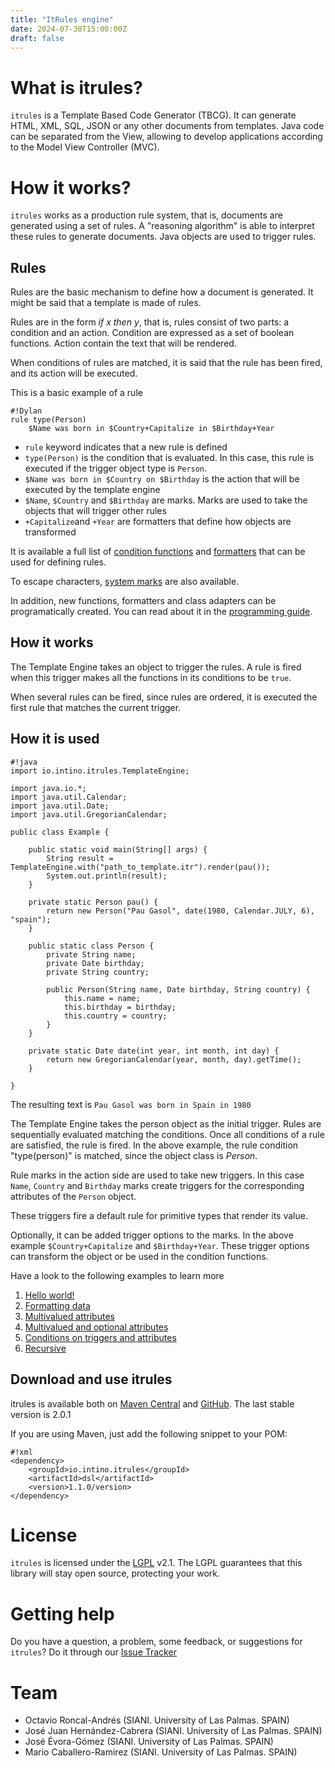 ```yaml
---
title: "ItRules engine"
date: 2024-07-30T15:00:00Z
draft: false
---
```

# What is itrules? #
`itrules` is a Template Based Code Generator (TBCG). It can generate HTML, XML, SQL, JSON or any other documents from templates. Java code can be separated from the View, allowing to develop applications according to the Model View Controller (MVC).

# How it works? #
`itrules` works as a production rule system, that is, documents are generated using a set of rules. A "reasoning algorithm" is able to interpret these rules to generate documents. Java objects are used to trigger rules. 

## Rules ##
Rules are the basic mechanism to define how a document is generated. It might be said that a template is made of rules. 

Rules are in the form *if x then y*, that is, rules consist of two parts: a condition and an action. Condition are expressed as a set of boolean functions. Action contain the text that will be rendered.

When conditions of rules are matched, it is said that the rule has been fired, and its action will be executed.

This is a basic example of a rule

```
#!Dylan
rule type(Person)
    $Name was born in $Country+Capitalize in $Birthday+Year
```

* `rule` keyword indicates that a new rule is defined
* `type(Person)` is the condition that is evaluated. In this case, this rule is executed if the trigger object type is `Person`. 
* `$Name was born in $Country on $Birthday` is the action that will be executed by the template engine
* `$Name`, `$Country` and `$Birthday` are marks. Marks are used to take the objects that will trigger other rules
* `+Capitalize`and `+Year` are formatters that define how objects are transformed


It is available a full list of [condition functions](doc/reference/_index#functions) and [formatters](doc/reference/_index#formatters) that can be used for defining rules.

To escape characters, [system marks](reference#escape) are also available.

In addition, new functions, formatters and class adapters can be programatically created. You can read about it in the [programming guide](programming/_index).

## How it works ##

The Template Engine takes an object to trigger the rules. A rule is fired when this trigger makes all the functions in its conditions to be `true`.

When several rules can be fired, since rules are ordered, it is executed the first rule that matches the current trigger.


## How it is used ##
```
#!java
import io.intino.itrules.TemplateEngine;

import java.io.*;
import java.util.Calendar;
import java.util.Date;
import java.util.GregorianCalendar;

public class Example {
    
    public static void main(String[] args) {
        String result = TemplateEngine.with("path_to_template.itr").render(pau());
        System.out.println(result);
    }

    private static Person pau() {
        return new Person("Pau Gasol", date(1980, Calendar.JULY, 6), "spain");
    }

    public static class Person {
        private String name;
        private Date birthday;
        private String country;

        public Person(String name, Date birthday, String country) {
            this.name = name;
            this.birthday = birthday;
            this.country = country;
        }
    }

    private static Date date(int year, int month, int day) {
        return new GregorianCalendar(year, month, day).getTime();
    }    

}
```

The resulting text is ``Pau Gasol was born in Spain in 1980``

The Template Engine takes the person object as the initial trigger. Rules are sequentially evaluated matching the conditions. Once all conditions of a rule are satisfied, the rule is fired. In the above example, the rule condition "type(person)" is matched, since the object class is *Person*. 

Rule marks in the action side are used to take new triggers. In this case `Name`, `Country` and `Birthday` marks create triggers for the corresponding attributes of the `Person` object. 

These triggers fire a default rule for primitive types that render its value.
 
Optionally, it can be added trigger options to the marks. In the above example `$Country+Capitalize` and `$Birthday+Year`. These trigger options can transform the object or be used in the condition functions.


Have a look to the following examples to learn more

1. [Hello world!](doc/examples/hello)
2. [Formatting data](doc/examples/formatting)
3. [Multivalued attributes](doc/examples/multivalued)
4. [Multivalued and optional attributes](doc/examples/optional)
5. [Conditions on triggers and attributes](doc/examples/conditions)
6. [Recursive](doc/examples/recursive)


## Download and use itrules ##

itrules is available both on [Maven Central](http://search.maven.org/#search%7Cga%7C1%7Citrules) and [GitHub](https://github.com/intino/itrules/releases). The last stable version is 2.0.1

If you are using Maven, just add the following snippet to your POM:
```
#!xml
<dependency>
    <groupId>io.intino.itrules</groupId>
    <artifactId>dsl</artifactId>
    <version>1.1.0/version>
</dependency>
```


# License #
`itrules` is licensed under the [LGPL](http://www.gnu.org/licenses/lgpl.html) v2.1. The LGPL guarantees that this library will stay open source, protecting your work.

# Getting help #
Do you have a question, a problem, some feedback, or suggestions for `itrules`?
Do it through our [Issue Tracker](https://github.com/intino/itrules/issues)

# Team #
* Octavio Roncal-Andrés (SIANI. University of Las Palmas. SPAIN)
* José Juan Hernández-Cabrera (SIANI. University of Las Palmas. SPAIN)
* José Évora-Gómez (SIANI. University of Las Palmas. SPAIN)
* Mario Caballero-Ramirez (SIANI. University of Las Palmas. SPAIN)

 